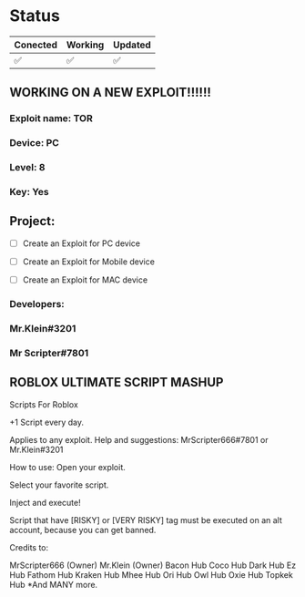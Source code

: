 # Status
|Conected|Working|Updated|
|--------|-------|-------|
|  :white_check_mark:   | :white_check_mark: | :white_check_mark:|
## WORKING ON A NEW EXPLOIT!!!!!!

### Exploit name: TOR
### Device: PC
### Level: 8
### Key: Yes

## Project:
- [ ] Create an Exploit for PC device
- [ ] Create an Exploit for Mobile device
- [ ] Create an Exploit for MAC device


### Developers:
### Mr.Klein#3201
### Mr Scripter#7801










## ROBLOX ULTIMATE SCRIPT MASHUP
Scripts For Roblox                

+1 Script every day.


Applies to any exploit.
Help and suggestions: MrScripter666#7801     or       Mr.Klein#3201


How to use:
Open your exploit.

Select your favorite script.

Inject and execute!

Script that have [RISKY] or [VERY RISKY] tag must be executed on an alt account, because you can get banned.






Credits to: 

MrScripter666      (Owner)
Mr.Klein           (Owner)
Bacon Hub 
Coco Hub
Dark Hub
Ez Hub
Fathom Hub
Kraken Hub
Mhee Hub
Ori Hub
Owl Hub
Oxie Hub
Topkek Hub
*And MANY more.
